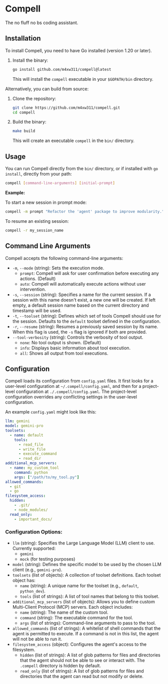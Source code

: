 # Compell
The no fluff no bs coding assistant.

## Installation

To install Compell, you need to have Go installed (version 1.20 or later).

1. Install the binary:
   ```bash
   go install github.com/m4xw311/compell@latest
   ```
   This will install the `compell` executable in your `$GOPATH/bin` directory.

Alternatively, you can build from source:

1. Clone the repository:
   ```bash
   git clone https://github.com/m4xw311/compell.git
   cd compell
   ```
2. Build the binary:
   ```bash
   make build
   ```
   This will create an executable `compell` in the `bin/` directory.

## Usage

You can run Compell directly from the `bin/` directory, or if installed with `go install`, directly from your path:

```bash
compell [command-line-arguments] [initial-prompt]
```

**Example:**

To start a new session in prompt mode:
```bash
compell -m prompt "Refactor the 'agent' package to improve modularity."
```

To resume an existing session:
```bash
compell -r my_session_name
```

## Command Line Arguments

Compell accepts the following command-line arguments:

*   `-m`, `--mode` (string): Sets the execution mode.
    *   `prompt`: Compell will ask for user confirmation before executing any actions. (Default)
    *   `auto`: Compell will automatically execute actions without user intervention.
*   `-s`, `--session` (string): Specifies a name for the current session. If a session with this name doesn't exist, a new one will be created. If left empty, a default session name based on the current directory and timestamp will be used.
*   `-t`, `--toolset` (string): Defines which set of tools Compell should use for the session. Defaults to the `default` toolset defined in the configuration.
*   `-r`, `--resume` (string): Resumes a previously saved session by its name. When this flag is used, the `-s` flag is ignored if both are provided.
*   `--tool-verbosity` (string): Controls the verbosity of tool output.
    *   `none`: No tool output is shown. (Default)
    *   `info`: Displays basic information about tool execution.
    *   `all`: Shows all output from tool executions.

## Configuration

Compell loads its configuration from `config.yaml` files. It first looks for a user-level configuration at `~/.compell/config.yaml`, and then for a project-level configuration at `./.compell/config.yaml`. The project-level configuration overrides any conflicting settings in the user-level configuration.

An example `config.yaml` might look like this:

```yaml
llm: gemini
model: gemini-pro
toolsets:
  - name: default
    tools:
      - read_file
      - write_file
      - execute_command
      - read_dir
additional_mcp_servers:
  - name: my_custom_tool
    command: python
    args: ["/path/to/my_tool.py"]
allowed_commands:
  - git
  - go
filesystem_access:
  hidden:
    - .git/
    - node_modules/
  read_only:
    - important_docs/
```

### Configuration Options:

*   `llm` (string): Specifies the Large Language Model (LLM) client to use. Currently supported:
    *   `gemini`
    *   `mock` (for testing purposes)
*   `model` (string): Defines the specific model to be used by the chosen LLM client (e.g., `gemini-pro`).
*   `toolsets` (list of objects): A collection of toolset definitions. Each toolset object has:
    *   `name` (string): A unique name for the toolset (e.g., `default`, `python_dev`).
    *   `tools` (list of strings): A list of tool names that belong to this toolset.
*   `additional_mcp_servers` (list of objects): Allows you to define custom Multi-Client Protocol (MCP) servers. Each object includes:
    *   `name` (string): The name of the custom tool.
    *   `command` (string): The executable command for the tool.
    *   `args` (list of strings): Command-line arguments to pass to the tool.
*   `allowed_commands` (list of strings): A whitelist of shell commands that the agent is permitted to execute. If a command is not in this list, the agent will not be able to run it.
*   `filesystem_access` (object): Configures the agent's access to the filesystem.
    *   `hidden` (list of strings): A list of glob patterns for files and directories that the agent should not be able to see or interact with. The `.compell` directory is hidden by default.
    *   `read_only` (list of strings): A list of glob patterns for files and directories that the agent can read but not modify or delete.